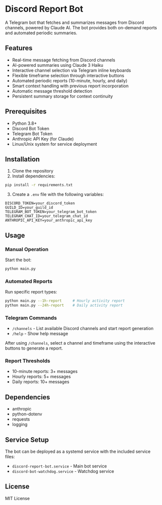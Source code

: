 # Discord Report Bot

A Telegram bot that fetches and summarizes messages from Discord channels, powered by Claude AI. The bot provides both on-demand reports and automated periodic summaries.

## Features

- Real-time message fetching from Discord channels
- AI-powered summaries using Claude 3 Haiku
- Interactive channel selection via Telegram inline keyboards
- Flexible timeframe selection through interactive buttons
- Automated periodic reports (10-minute, hourly, and daily)
- Smart context handling with previous report incorporation
- Automatic message threshold detection
- Persistent summary storage for context continuity

## Prerequisites

- Python 3.8+
- Discord Bot Token
- Telegram Bot Token
- Anthropic API Key (for Claude)
- Linux/Unix system for service deployment

## Installation

1. Clone the repository
2. Install dependencies:

```bash
pip install -r requirements.txt
```

3. Create a `.env` file with the following variables:

```env
DISCORD_TOKEN=your_discord_token
GUILD_ID=your_guild_id
TELEGRAM_BOT_TOKEN=your_telegram_bot_token
TELEGRAM_CHAT_ID=your_telegram_chat_id
ANTHROPIC_API_KEY=your_anthropic_api_key
```

## Usage

### Manual Operation

Start the bot:   
```bash
python main.py
```

### Automated Reports

Run specific report types:
```bash
python main.py --1h-report     # Hourly activity report
python main.py --24h-report    # Daily activity report
```

### Telegram Commands

- `/channels` - List available Discord channels and start report generation
- `/help` - Show help message

After using `/channels`, select a channel and timeframe using the interactive buttons to generate a report.

### Report Thresholds

- 10-minute reports: 3+ messages
- Hourly reports: 5+ messages
- Daily reports: 10+ messages

## Dependencies

- anthropic
- python-dotenv
- requests
- logging

## Service Setup

The bot can be deployed as a systemd service with the included service files:
- `discord-report-bot.service` - Main bot service
- `discord-bot-watchdog.service` - Watchdog service

## License

MIT License
